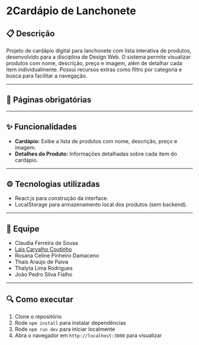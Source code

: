 # 2️Cardápio de Lanchonete

## 📋 Descrição

Projeto de cardápio digital para lanchonete com lista interativa de produtos, desenvolvido para a disciplina de Design Web. O sistema permite visualizar produtos com nome, descrição, preço e imagem, além de detalhar cada item individualmente. Possui recursos extras como filtro por categoria e busca para facilitar a navegação.

---

## 🚩 Páginas obrigatórias


---

## ✨ Funcionalidades

* **Cardápio:** Exibe a lista de produtos com nome, descrição, preço e imagem.
* **Detalhes do Produto:** Informações detalhadas sobre cada item do cardápio.

---

## ⚙️ Tecnologias utilizadas

* React.js para construção da interface.
* LocalStorage para armazenamento local dos produtos (sem backend).

---

## 👥 Equipe

* Claudia Ferreira de Sousa
* [Lais Carvalho Coutinho](https://github.com/laiscoutinho)
* Rosana Celine Pinheiro Damaceno
* Thaís Araújo de Paiva
* Thalyta Lima Rodrigues
* João Pedro Silva Fialho

---

## 🔍 Como executar

1. Clone o repositório
2. Rode `npm install` para instalar dependências
3. Rode `npm run dev` para iniciar localmente
4. Abra o navegador em `http://localhost:3000` para visualizar
